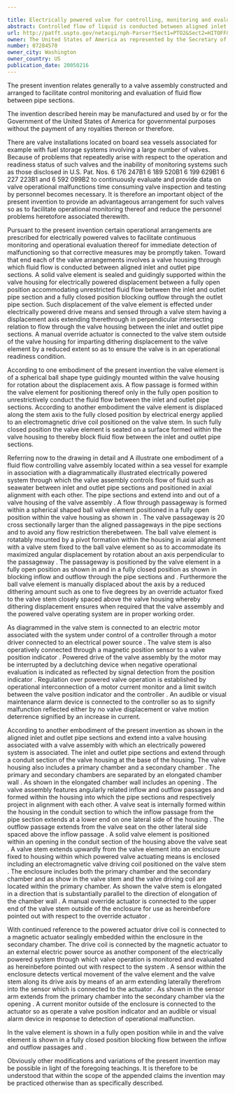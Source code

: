 ```yaml
---

title: Electrically powered valve for controlling, monitoring and evaluating fluid flow
abstract: Controlled flow of liquid is conducted between aligned inlet and outlet pipe sections through a valve housing within which a solid valve element is sealed and supported for electrically powered displacement between a fully open position establishing unrestricted flow and a fully closed position blocking inflow from the inlet pipe section and outflow from the outlet pipe section. The valve element is operatively displaced either by rotation or by linear movement under electrically powered control through a valve stem connected thereto, while a manual actuator is also connected to the valve stem outside of the valve housing for imparting reduced dithering displacement to the valve element so as to insure that it is in proper and readied working condition. Such electrically powered operational displacement of the valve element is sensed in response to movement of the valve stem.
url: http://patft.uspto.gov/netacgi/nph-Parser?Sect1=PTO2&Sect2=HITOFF&p=1&u=%2Fnetahtml%2FPTO%2Fsearch-adv.htm&r=1&f=G&l=50&d=PALL&S1=07284570&OS=07284570&RS=07284570
owner: The United States of America as represented by the Secretary of the Navy
number: 07284570
owner_city: Washington
owner_country: US
publication_date: 20050216
---
```

The present invention relates generally to a valve assembly constructed and arranged to facilitate control monitoring and evaluation of fluid flow between pipe sections.

The invention described herein may be manufactured and used by or for the Government of the United States of America for governmental purposes without the payment of any royalties thereon or therefore.

There are valve installations located on board sea vessels associated for example with fuel storage systems involving a large number of valves. Because of problems that repeatedly arise with respect to the operation and readiness status of such valves and the inability of monitoring systems such as those disclosed in U.S. Pat. Nos. 6 176 247B1 6 189 520B1 6 199 629B1 6 227 223B1 and 6 592 099B2 to continuously evaluate and provide data on valve operational malfunctions time consuming valve inspection and testing by personnel becomes necessary. It is therefore an important object of the present invention to provide an advantageous arrangement for such valves so as to facilitate operational monitoring thereof and reduce the personnel problems heretofore associated therewith.

Pursuant to the present invention certain operational arrangements are prescribed for electrically powered valves to facilitate continuous monitoring and operational evaluation thereof for immediate detection of malfunctioning so that corrective measures may be promptly taken. Toward that end each of the valve arrangements involves a valve housing through which fluid flow is conducted between aligned inlet and outlet pipe sections. A solid valve element is sealed and guidingly supported within the valve housing for electrically powered displacement between a fully open position accommodating unrestricted fluid flow between the inlet and outlet pipe section and a fully closed position blocking outflow through the outlet pipe section. Such displacement of the valve element is effected under electrically powered drive means and sensed through a valve stem having a displacement axis extending therethrough in perpendicular intersecting relation to flow through the valve housing between the inlet and outlet pipe sections. A manual override actuator is connected to the valve stem outside of the valve housing for imparting dithering displacement to the valve element by a reduced extent so as to ensure the valve is in an operational readiness condition.

According to one embodiment of the present invention the valve element is of a spherical ball shape type guidingly mounted within the valve housing for rotation about the displacement axis. A flow passage is formed within the valve element for positioning thereof only in the fully open position to unrestrictively conduct the fluid flow between the inlet and outlet pipe sections. According to another embodiment the valve element is displaced along the stem axis to the fully closed position by electrical energy applied to an electromagnetic drive coil positioned on the valve stem. In such fully closed position the valve element is seated on a surface formed within the valve housing to thereby block fluid flow between the inlet and outlet pipe sections.

Referring now to the drawing in detail and A illustrate one embodiment of a fluid flow controlling valve assembly located within a sea vessel for example in association with a diagrammatically illustrated electrically powered system through which the valve assembly controls flow of fluid such as seawater between inlet and outlet pipe sections and positioned in axial alignment with each other. The pipe sections and extend into and out of a valve housing of the valve assembly . A flow through passageway is formed within a spherical shaped ball valve element positioned in a fully open position within the valve housing as shown in . The valve passageway is 20 cross sectionally larger than the aligned passageways in the pipe sections and to avoid any flow restriction therebetween. The ball valve element is rotatably mounted by a pivot formation within the housing in axial alignment with a valve stem fixed to the ball valve element so as to accommodate its maximized angular displacement by rotation about an axis perpendicular to the passageway . The passageway is positioned by the valve element in a fully open position as shown in and in a fully closed position as shown in blocking inflow and outflow through the pipe sections and . Furthermore the ball valve element is manually displaced about the axis by a reduced dithering amount such as one to five degrees by an override actuator fixed to the valve stem closely spaced above the valve housing whereby dithering displacement ensures when required that the valve assembly and the powered valve operating system are in proper working order.

As diagrammed in the valve stem is connected to an electric motor associated with the system under control of a controller through a motor driver connected to an electrical power source . The valve stem is also operatively connected through a magnetic position sensor to a valve position indicator . Powered drive of the valve assembly by the motor may be interrupted by a declutching device when negative operational evaluation is indicated as reflected by signal detection from the position indicator . Regulation over powered valve operation is established by operational interconnection of a motor current monitor and a limit switch between the valve position indicator and the controller . An audible or visual maintenance alarm device is connected to the controller so as to signify malfunction reflected either by no valve displacement or valve motion deterrence signified by an increase in current.

According to another embodiment of the present invention as shown in the aligned inlet and outlet pipe sections and extend into a valve housing associated with a valve assembly with which an electrically powered system is associated. The inlet and outlet pipe sections and extend through a conduit section of the valve housing at the base of the housing. The valve housing also includes a primary chamber and a secondary chamber . The primary and secondary chambers are separated by an elongated chamber wall . As shown in the elongated chamber wall includes an opening . The valve assembly features angularly related inflow and outflow passages and formed within the housing into which the pipe sections and respectively project in alignment with each other. A valve seat is internally formed within the housing in the conduit section to which the inflow passage from the pipe section extends at a lower end on one lateral side of the housing . The outflow passage extends from the valve seat on the other lateral side spaced above the inflow passage . A solid valve element is positioned within an opening in the conduit section of the housing above the valve seat . A valve stem extends upwardly from the valve element into an enclosure fixed to housing within which powered valve actuating means is enclosed including an electromagnetic valve driving coil positioned on the valve stem . The enclosure includes both the primary chamber and the secondary chamber and as show in the valve stem and the valve driving coil are located within the primary chamber. As shown the valve stem is elongated in a direction that is substantially parallel to the direction of elongation of the chamber wall . A manual override actuator is connected to the upper end of the valve stem outside of the enclosure for use as hereinbefore pointed out with respect to the override actuator .

With continued reference to the powered actuator drive coil is connected to a magnetic actuator sealingly embedded within the enclosure in the secondary chamber. The drive coil is connected by the magnetic actuator to an external electric power source as another component of the electrically powered system through which valve operation is monitored and evaluated as hereinbefore pointed out with respect to the system . A sensor within the enclosure detects vertical movement of the valve element and the valve stem along its drive axis by means of an arm extending laterally therefrom into the sensor which is connected to the actuator . As shown in the sensor arm extends from the primary chamber into the secondary chamber via the opening . A current monitor outside of the enclosure is connected to the actuator so as operate a valve position indicator and an audible or visual alarm device in response to detection of operational malfunction.

In the valve element is shown in a fully open position while in and the valve element is shown in a fully closed position blocking flow between the inflow and outflow passages and .

Obviously other modifications and variations of the present invention may be possible in light of the foregoing teachings. It is therefore to be understood that within the scope of the appended claims the invention may be practiced otherwise than as specifically described.

